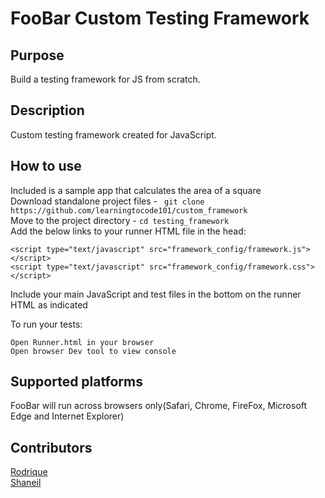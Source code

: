 # FooBar Custom Testing Framework

## Purpose
Build a testing framework for JS from scratch.

## Description
Custom testing framework created for JavaScript.

## How to use
Included is a sample app that calculates the area of a square   
Download standalone project files - ``` git clone https://github.com/learningtocode101/custom_framework```  
Move to the project directory - ```cd testing_framework```  
Add the below links to your runner HTML file in the head:    

```
<script type="text/javascript" src="framework_config/framework.js"></script>
<script type="text/javascript" src="framework_config/framework.css"></script>
```  
Include your main JavaScript and test files in the bottom on the runner HTML as indicated

To run your tests:
```
Open Runner.html in your browser  
Open browser Dev tool to view console
```
## Supported platforms
FooBar will run across browsers only(Safari, Chrome, FireFox, Microsoft Edge and Internet Explorer)

## Contributors
[Rodrique](https://github.com/Rodrigue-K)  
[Shaneil](https://github.com/learningtocode101)
